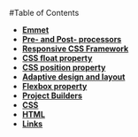 #Table of Contents

- **[Emmet](tree/master/book/emmet)**
- **[Pre- and Post- processors](#pre--and-post--processors)**
- **[Responsive CSS Framework](#responsive-css-framework)**
- **[CSS float property](#css-float-property)**
- **[CSS position property](#css-position-property)**
- **[Adaptive design and layout](#adaptive-design-and-layout)**
- **[Flexbox property](#flexbox-property)**
- **[Project Builders](#project-builders)**
- **[CSS](#css)**
- **[HTML](#html)**
- **[Links](#links)**
